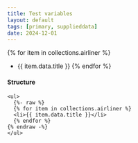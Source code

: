 ```yaml
---
title: Test variables
layout: default
tags: [primary, supplieddata]
date: 2024-12-01
---
```


{% for item in collections.airliner %}

- {{ item.data.title }}
  {% endfor %}

#### Structure

```
<ul>
  {%- raw %}
  {% for item in collections.airliner %}
  <li>{{ item.data.title }}</li>
  {% endfor %}
{% endraw -%}
</ul>
```
